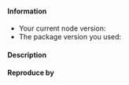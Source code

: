 <!--

Hi there,

Thanks for contributing to grunt-rollup by raising issue.
If you want to request a feature, you can use the same fields.

Remember that we have a limited work bandwidth and are dealing with issue as fast as we can.

-->


#### Information <!-- A little more about you -->
 - Your current node version: <!-- "node --version" ex: v9.7.0 -->
 - The package version you used: <!-- "npm ls grunt-rollup" ex: v10.0.0 -->

#### Description <!-- Precise description of your issue/feature -->


#### Reproduce by <!-- Code that reproduce the bug/feature -->
```js

```

<!--

There's a chance that someone already report your issue. Start by checking all issues at https://github.com/chrisprice/grunt-rollup/issues?q=is%3Aissue+label%3Abug.

Try to be as precise as you can. It'll greatly reduce the time to find and fix your bug.

-->
